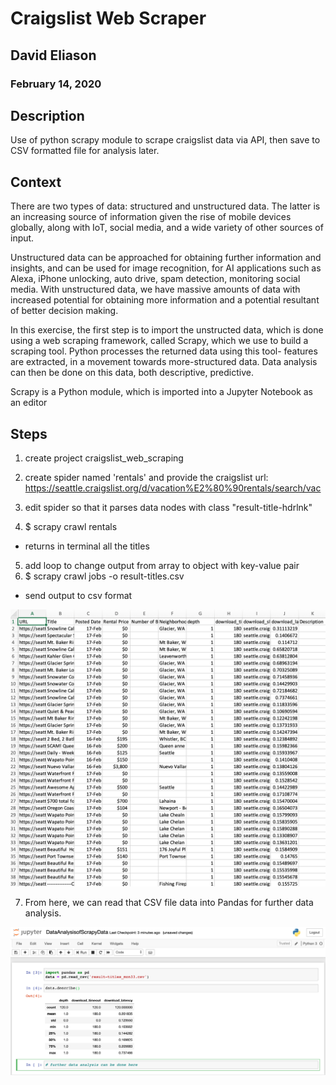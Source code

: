 # Craigslist Web Scraper
## David Eliason
### February 14, 2020

## Description
Use of python scrapy module to scrape craigslist data via API, then save to CSV formatted file for analysis later.

## Context
There are two types of data: structured and unstructured data. The latter is an increasing source of information given the rise of mobile devices globally, along with IoT, social media, and a wide variety of other sources of input.

Unstructured data can be approached for obtaining further information and insights, and can be used for image recognition, for AI applications such as Alexa, iPhone unlocking, auto drive, spam detection, monitoring social media. With unstructured data, we have massive amounts of data with increased potential for obtaining more information and a potential resultant of better decision making.

In this exercise, the first step is to import the unstructed data, which is done using a web scraping framework, called Scrapy, which we use to build a scraping tool. Python processes the returned data using this tool- features are extracted, in a movement towards more-structured data. Data analysis can then be done on this data, both descriptive, predictive. 

Scrapy is a Python module, which is imported into a Jupyter Notebook as an editor

## Steps
1. create project craigslist_web_scraping
2. create spider named 'rentals' and provide the craigslist url: https://seattle.craigslist.org/d/vacation%E2%80%90rentals/search/vac

3. edit spider so that it parses data nodes with class "result-title-hdrlnk"
4. $ scrapy crawl rentals 
- returns in terminal all the titles
5. add loop to change output from array to object with key-value pair
6. $ scrapy crawl jobs -o result-titles.csv
- send output to csv format

![Website Scraped Data Output](Scrapy_CSV_Output.png)

7. From here, we can read that CSV file data into Pandas for further data analysis. 

![CSV data imported into Pandas](ScrapyCSVDataImportedIntoPandasForDA.png)
